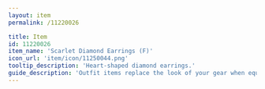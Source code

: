 ```yaml
---
layout: item
permalink: /11220026

title: Item
id: 11220026
item_name: 'Scarlet Diamond Earrings (F)'
icon_url: 'item/icon/11250044.png'
tooltip_description: 'Heart-shaped diamond earrings.'
guide_description: 'Outfit items replace the look of your gear when equipped.'
---
```


